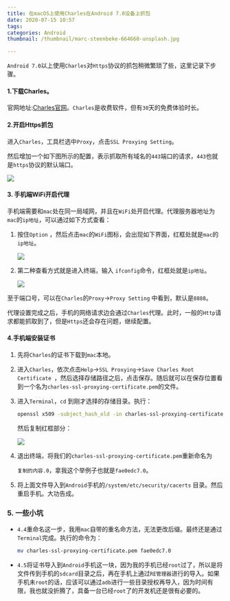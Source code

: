 ```yaml
---
title: 在macOS上使用Charles在Android 7.0设备上抓包
date: 2020-07-15 10:57
tags: 
categories: Android
thumbnail: /thumbnail/marc-steenbeke-664660-unsplash.jpg

---
```


`Android 7.0`以上使用`Charles`对`Https`协议的抓包稍微繁琐了些，这里记录下步骤。

<!-- more -->

#### 1.下载Charles。

官网地址:[Charles官网](https://www.charlesproxy.com/)。`Charles`是收费软件，但有`30`天的免费体验时长。

#### 2.开启Https抓包

进入`Charles`，工具栏选中`Proxy`，点击`SSL Proxying Setting`。

然后增加一个如下图所示的配置，表示抓取所有域名的`443`端口的请求，`443`也就是`https`协议的默认端口。

![](https://i.loli.net/2020/07/15/LACzZneorlymdbv.png)

#### 3. 手机端WiFi开启代理

手机端需要和`mac`处在同一局域网，并且在`WiFi`处开启代理。代理服务器地址为`mac`的`ip地址`，可以通过如下方式查看：

1. 按住`Option` ，然后点击`mac`的`WiFi`图标，会出现如下界面，红框处就是`mac`的`ip地址`。

   ![](https://i.loli.net/2020/07/15/jDMRiXs1ZdrpoNY.png)

2. 第二种查看方式就是进入终端，输入 `ifconfig`命令，红框处就是`ip地址`。

   ![](https://i.loli.net/2020/07/15/abOKMz27t4ECuXi.png)

至于端口号，可以在`Charles`的`Proxy`->`Proxy Setting` 中看到，默认是`8888`。

代理设置完成之后，手机的网络请求边会通过`Charles`代理。此时，一般的`Http`请求都能抓取到了，但是`Https`还会存在问题，继续配置。

#### 4.手机端安装证书

1. 先将`Charles`的证书下载到`mac`本地。

2. 进入`Charles`，依次点击`Help`->`SSL Proxying`->`Save Charles Root Certificate `，然后选择存储路径之后，点击保存。随后就可以在保存位置看到一个名为`charles-ssl-proxying-certificate.pem`的文件。

3. 进入`Terminal`，`cd` 到刚才选择的存储目录。执行：

   ```bash
   openssl x509 -subject_hash_old -in charles-ssl-proxying-certificate.pem
   ```

   然后复制红框部分：

   ![](https://i.loli.net/2020/07/15/L3cfDRQ2pOTe5Fv.png)

4. 退出终端，将我们的`charles-ssl-proxying-certificate.pem`重新命名为

   `复制的内容.0`，拿我这个举例子也就是`fae0edc7.0`。

5. 将上面文件导入到`Android`手机的`/system/etc/security/cacerts` 目录。然后重启手机。大功告成。

### 5. 一些小坑

* `4.4`重命名这一步，我用`mac`自带的重名命方法，无法更改后缀。最终还是通过`Terminal`完成。执行的命令为：

  ```bash
  mv charles-ssl-proxying-certificate.pem fae0edc7.0
  ```

* `4.5`将证书导入到`Android`手机这一块，因为我的手机已经`root`过了，所以是将文件传到手机的`sdcard`目录之后，再在手机上通过`RE管理器`进行的导入。如果手机未`root`的话，应该可以通过`adb`进行一些目录授权再导入，因为时间有限，我也就没折腾了，具备一台已经`root`了的开发机还是很有必要的。

